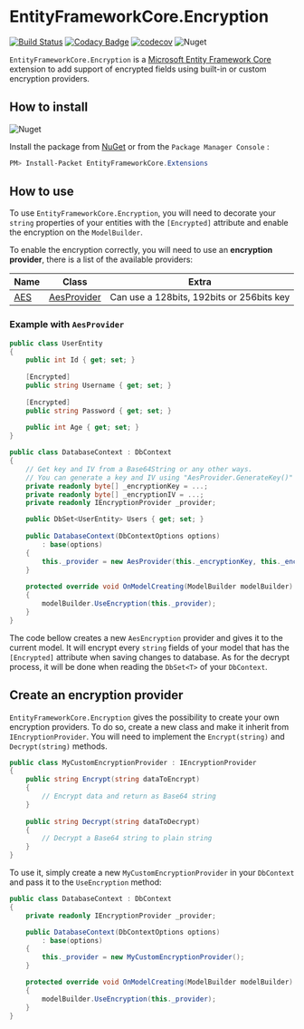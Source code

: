 # EntityFrameworkCore.Encryption

[![Build Status](https://travis-ci.org/Eastrall/EntityFrameworkCore.Encryption.svg?branch=master)](https://travis-ci.org/Eastrall/EntityFrameworkCore.Encryption)
[![Codacy Badge](https://api.codacy.com/project/badge/Grade/74fc74231f7542848fdc221014de2109)](https://www.codacy.com/app/Eastrall/EntityFrameworkCore.Encryption?utm_source=github.com&amp;utm_medium=referral&amp;utm_content=Eastrall/EntityFrameworkCore.Encryption&amp;utm_campaign=Badge_Grade)
[![codecov](https://codecov.io/gh/Eastrall/EntityFrameworkCore.Encryption/branch/master/graph/badge.svg)](https://codecov.io/gh/Eastrall/EntityFrameworkCore.Encryption)
![Nuget](https://img.shields.io/badge/nuget-soon-blue.svg)

`EntityFrameworkCore.Encryption` is a [Microsoft Entity Framework Core](https://github.com/aspnet/EntityFrameworkCore) extension to add support of encrypted fields using built-in or custom encryption providers.

## How to install

![Nuget](https://img.shields.io/badge/nuget-soon-blue.svg)

Install the package from [NuGet](https://www.nuget.org/) or from the `Package Manager Console` :
```powershell
PM> Install-Packet EntityFrameworkCore.Extensions
```

## How to use

To use `EntityFrameworkCore.Encryption`, you will need to decorate your `string` properties of your entities with the `[Encrypted]` attribute and enable the encryption on the `ModelBuilder`. 

To enable the encryption correctly, you will need to use an **encryption provider**, there is a list of the available providers:

| Name | Class | Extra |
|------|-------|-------|
| [AES](https://docs.microsoft.com/en-US/dotnet/api/system.security.cryptography.aes?view=netcore-2.2) | [AesProvider](https://github.com/Eastrall/EntityFrameworkCore.Encryption/blob/master/src/EntityFrameworkCore.Encryption/Providers/AesProvider.cs) | Can use a 128bits, 192bits or 256bits key |

### Example with `AesProvider`

```csharp
public class UserEntity
{
	public int Id { get; set; }
	
	[Encrypted]
	public string Username { get; set; }
	
	[Encrypted]
	public string Password { get; set; }
	
	public int Age { get; set; }
}

public class DatabaseContext : DbContext
{
	// Get key and IV from a Base64String or any other ways.
	// You can generate a key and IV using "AesProvider.GenerateKey()"
	private readonly byte[] _encryptionKey = ...; 
	private readonly byte[] _encryptionIV = ...;
	private readonly IEncryptionProvider _provider;

	public DbSet<UserEntity> Users { get; set; }
	
	public DatabaseContext(DbContextOptions options)
		: base(options)
	{
		this._provider = new AesProvider(this._encryptionKey, this._encryptionIV);
	}
	
	protected override void OnModelCreating(ModelBuilder modelBuilder)
	{
		modelBuilder.UseEncryption(this._provider);
	}
}
```
The code bellow creates a new `AesEncryption` provider and gives it to the current model. It will encrypt every `string` fields of your model that has the `[Encrypted]` attribute when saving changes to database. As for the decrypt process, it will be done when reading the `DbSet<T>` of your `DbContext`.

## Create an encryption provider

`EntityFrameworkCore.Encryption` gives the possibility to create your own encryption providers. To do so, create a new class and make it inherit from `IEncryptionProvider`. You will need to implement the `Encrypt(string)` and `Decrypt(string)` methods.

```csharp
public class MyCustomEncryptionProvider : IEncryptionProvider
{
	public string Encrypt(string dataToEncrypt)
	{
		// Encrypt data and return as Base64 string
	}
	
	public string Decrypt(string dataToDecrypt)
	{
		// Decrypt a Base64 string to plain string
	}
}
```

To use it, simply create a new `MyCustomEncryptionProvider` in your `DbContext` and pass it to the `UseEncryption` method:
```csharp
public class DatabaseContext : DbContext
{
	private readonly IEncryptionProvider _provider;

	public DatabaseContext(DbContextOptions options)
		: base(options)
	{
		this._provider = new MyCustomEncryptionProvider();
	}

	protected override void OnModelCreating(ModelBuilder modelBuilder)
	{
		modelBuilder.UseEncryption(this._provider);
	}
}
```
